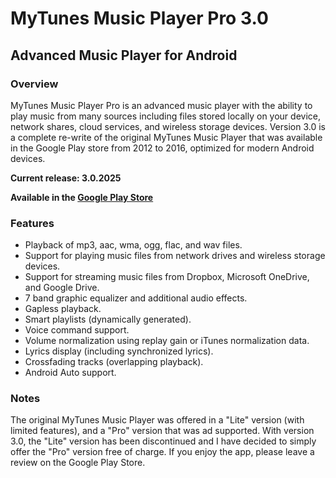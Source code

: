 # MyTunes Music Player Pro 3.0
## Advanced Music Player for Android

### Overview
MyTunes Music Player Pro is an advanced music player with the ability to play music from many sources including files stored locally on your device, network shares, cloud services, and wireless storage devices. Version 3.0 is a complete re-write of the original MyTunes Music Player that was available in the Google Play store from 2012 to 2016, optimized for modern Android devices.


**Current release: 3.0.2025**

**Available in the [Google Play Store](
https://play.google.com/store/apps/details?id=com.whitestar.mytunespro3)**

### Features

- Playback of mp3, aac, wma, ogg, flac, and wav files.
- Support for playing music files from network drives and wireless storage devices.
- Support for streaming music files from Dropbox, Microsoft OneDrive, and Google Drive.
- 7 band graphic equalizer and additional audio effects.
- Gapless playback.
- Smart playlists (dynamically generated).
- Voice command support.
- Volume normalization using replay gain or iTunes normalization data.
- Lyrics display (including synchronized lyrics).
- Crossfading tracks (overlapping playback).
- Android Auto support.

### Notes

The original MyTunes Music Player was offered in a "Lite" version (with limited features), and a "Pro" version that was ad supported. With version 3.0, the "Lite" version has been discontinued and I have decided to simply offer the "Pro" version free of charge. If you enjoy the app, please leave a review on the Google Play Store.
